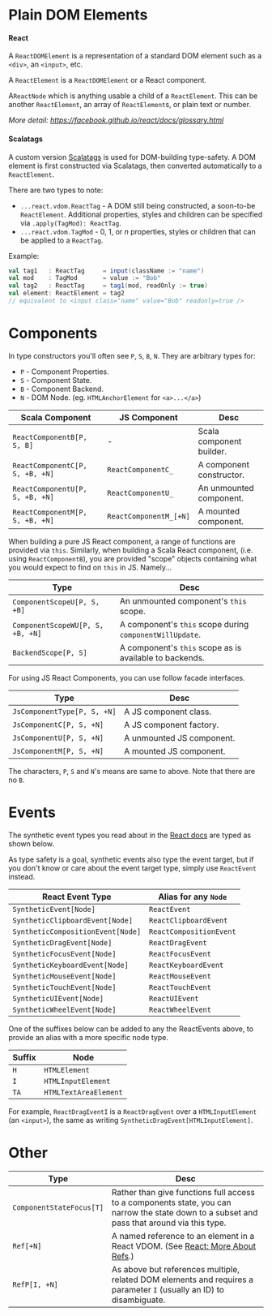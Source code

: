 # Plain DOM Elements

#### React
A `ReactDOMElement` is a representation of a standard DOM element such as a `<div>`, an `<input>`, etc.

A `ReactElement` is a `ReactDOMElement` or a React component.

A`ReactNode` which is anything usable a child of a `ReactElement`. This can be another `ReactElement`, an array of `ReactElement`s, or plain text or number.

*More detail: https://facebook.github.io/react/docs/glossary.html*

#### Scalatags
A custom version [Scalatags](https://github.com/lihaoyi/scalatags) is used for DOM-building type-safety. A DOM element is first constructed via Scalatags, then converted automatically to a `ReactElement`.

There are two types to note:
* `...react.vdom.ReactTag` - A DOM still being constructed, a soon-to-be `ReactElement`. Additional properties, styles and children can be specified via `.apply(TagMod): ReactTag`.
* `...react.vdom.TagMod` - 0, 1, or *n* properties, styles or children that can be applied to a `ReactTag`.

Example:
```scala
val tag1   : ReactTag     = input(className := "name")
val mod    : TagMod       = value := "Bob"
val tag2   : ReactTag     = tag1(mod, readOnly := true)
val element: ReactElement = tag2
// equivalent to <input class="name" value="Bob" readonly=true />
```

# Components

In type constructors you'll often see `P`, `S`, `B`, `N`.
They are arbitrary types for:
* `P` - Component Properties.
* `S` - Component State.
* `B` - Component Backend.
* `N` - DOM Node. (eg. `HTMLAnchorElement` for `<a>...</a>`)

| Scala Component | JS Component | Desc |
| --------------- | ------------ | ---- |
| `ReactComponentB[P, S, B]`      | -                      | Scala component builder. |
| `ReactComponentC[P, S, +B, +N]` | `ReactComponentC_`     | A component constructor. |
| `ReactComponentU[P, S, +B, +N]` | `ReactComponentU_`     | An unmounted component.  |
| `ReactComponentM[P, S, +B, +N]` | `ReactComponentM_[+N]` | A mounted component.     |

When building a pure JS React component, a range of functions are provided via `this`.
Similarly, when building a Scala React component, (i.e. using `ReactComponentB`),
you are provided "scope" objects containing what you would expect to find on `this` in JS.
Namely...

| Type | Desc |
| ---- | ---- |
| `ComponentScopeU[P, S, +B]` | An unmounted component's `this` scope. |
| `ComponentScopeWU[P, S, +B, +N]` | A component's `this` scope during `componentWillUpdate`. |
| `BackendScope[P, S]` | A component's `this` scope as is available to backends. |

For using JS React Components, you can use follow facade interfaces.

|Type|Desc|
| ---- | ---- |
| `JsComponentType[P, S, +N]`| A JS component class. |
| `JsComponentC[P, S, +N]`| A JS component factory. |
| `JsComponentU[P, S, +N]`| A unmounted JS component.|
| `JsComponentM[P, S, +N]`| A mounted JS component.|

The characters, `P`, `S` and `N`'s means are same to above. Note that there are no `B`.

# Events

The synthetic event types you read about in the [React docs](https://facebook.github.io/react/docs/events.html)
are typed as shown below.

As type safety is a goal, synthetic events also type the event target,
but if you don't know or care about the event target type, simply use `ReactEvent` instead.

| React Event Type | Alias for any `Node` |
| ---- | ---- |
| `SyntheticEvent[Node]` | `ReactEvent` |
| `SyntheticClipboardEvent[Node]` | `ReactClipboardEvent` |
| `SyntheticCompositionEvent[Node]` | `ReactCompositionEvent` |
| `SyntheticDragEvent[Node]` | `ReactDragEvent` |
| `SyntheticFocusEvent[Node]` | `ReactFocusEvent` |
| `SyntheticKeyboardEvent[Node]` | `ReactKeyboardEvent` |
| `SyntheticMouseEvent[Node]` | `ReactMouseEvent` |
| `SyntheticTouchEvent[Node]` | `ReactTouchEvent` |
| `SyntheticUIEvent[Node]` | `ReactUIEvent` |
| `SyntheticWheelEvent[Node]` | `ReactWheelEvent` |

One of the suffixes below can be added to any the ReactEvents above, to provide an alias with a more specific node type.

| Suffix | Node |
| ------ | ---- |
| `H` | `HTMLElement` |
| `I` | `HTMLInputElement` |
| `TA` | `HTMLTextAreaElement` |

For example, `ReactDragEventI` is a `ReactDragEvent` over a `HTMLInputElement` (an `<input>`), the same as writing `SyntheticDragEvent[HTMLInputElement]`.

# Other

| Type | Desc |
| ---- | ---- |
| `ComponentStateFocus[T]` | Rather than give functions full access to a components state, you can narrow the state down to a subset and pass that around via this type. |
| `Ref[+N]` | A named reference to an element in a React VDOM. (See [React: More About Refs](https://facebook.github.io/react/docs/more-about-refs.html).) |
| `RefP[I, +N]` | As above but references multiple, related DOM elements and requires a parameter `I` (usually an ID) to disambiguate. |
